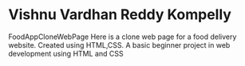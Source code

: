 # Vishnu Vardhan Reddy Kompelly
FoodAppCloneWebPage
Here is a clone web page for a food delivery website. Created using HTML,CSS. 
A  basic beginner project in web development using HTML and CSS
